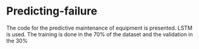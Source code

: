 # Predicting-failure

The code for the predictive maintenance of equipment is presented. 
LSTM is used.
The training is done in the 70% of the dataset and the validation in the 30%
